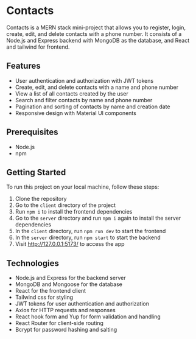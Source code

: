# Contacts

Contacts is a MERN stack mini-project that allows you to register, login, create, edit, and delete contacts with a phone number. It consists of a Node.js and Express backend with MongoDB as the database, and React and tailwind for frontend.

## Features

- User authentication and authorization with JWT tokens
- Create, edit, and delete contacts with a name and phone number
- View a list of all contacts created by the user
- Search and filter contacts by name and phone number
- Pagination and sorting of contacts by name and creation date
- Responsive design with Material UI components

## Prerequisites
- Node.js
- npm

## Getting Started
To run this project on your local machine, follow these steps:

1. Clone the repository
2. Go to the `client` directory of the project
3. Run `npm i` to install the frontend dependencies
4. Go to the `server` directory and run `npm i` again to install the server dependencies
5. In the `client` directory, run `npm run dev` to start the frontend
6. In the `server` directory, run `npm start` to start the backend
7. Visit http://127.0.0.1:5173/ to access the app


## Technologies

- Node.js and Express for the backend server
- MongoDB and Mongoose for the database
- React for the frontend client
- Tailwind css for styling
- JWT tokens for user authentication and authorization
- Axios for HTTP requests and responses
- React hook form and Yup for form validation and handling
- React Router for client-side routing
- Bcrypt for password hashing and salting


